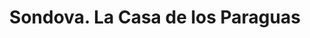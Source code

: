 ---
title: "Sondova. La Casa de los Paraguas"
url: /oviedo-uvieu/sondova-la-casa-de-los-paraguas/
shop: tienda
---